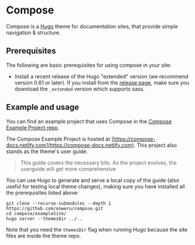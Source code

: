 # Compose

Compose is a [Hugo](https://gohugo.io/) theme for documentation sites, that provide simple navigation & structure.

## Prerequisites

The following are basic prerequisites for using compose in your site:

- Install a recent release of the Hugo "extended" version (we recommend version 0.61 or later). If you install from the 
  [release page](https://github.com/gohugoio/hugo/releases), make sure you download the `_extended` version 
  which supports sass.

## Example and usage

You can find an example project that uses Compose in the [Compose Example Project repo](https://github.com/onweru/compose-userguide). 

The Compose Example Project is hosted at [https://compose-docs.netlify.com](https://compose-docs.netlify.com). This project also stands as the theme's user guide.

> This guide covers the necessary bits. As the project evolves, the userguide will get more comprehensive

You can use Hugo to generate and serve a local copy of the guide (also useful for testing local theme changes), making sure you have installed all the prerequisites listed above:

```
git clone --recurse-submodules --depth 1 https://github.com/onweru/compose.git
cd compose/exampleSite/
hugo server --themesDir ../..
```

Note that you need the `themesDir` flag when running Hugo because the site files are inside the theme repo.

